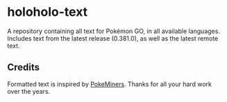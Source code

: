 # holoholo-text
A repository containing all text for Pokémon GO, in all available languages.  
Includes text from the latest release (0.381.0), as well as the latest remote text.

## Credits
Formatted text is inspired by [PokeMiners](https://github.com/PokeMiners). Thanks for all your hard work over the years.